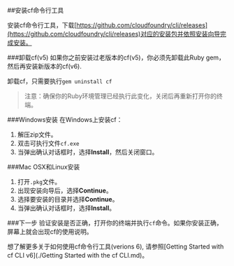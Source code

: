 ##安装cf命令行工具

安装cf命令行工具，下载[https://github.com/cloudfoundry/cli/releases](https://github.com/cloudfoundry/cli/releases)对应的安装包并依照安装向导完成安装。

###卸载cf(v5)
如果你之前安装过老版本的cf(v5)，你必须先卸载此Ruby gem，然后再安装新版本的cf(v6).

卸载cf，只需要执行``` gem uninstall cf ```

>注意：确保你的Ruby环境管理已经执行此变化，关闭后再重新打开你的终端。

###Windows安装
在Windows上安装cf：

1. 解压zip文件。
2. 双击可执行文件``` cf.exe ```
3. 当弹出确认对话框时，选择**Install**，然后关闭窗口。

###Mac OSX和Linux安装
1. 打开``` .pkg ```文件。
2. 出现安装向导后，选择**Continue**。
3. 选择要安装的目录并选择**Continue**。
4. 当弹出确认对话框时，选择**Install**。

###下一步
验证安装是否正确，打开你的终端并执行``` cf ```命令。如果你安装正确，屏幕上就会出现cf的使用说明。

想了解更多关于如何使用cf命令行工具(verions 6), 请参照[Getting Started with cf CLI v6](./Getting Started with the cf CLI.md)。